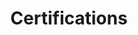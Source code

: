 ---
layout: posts_by_category
categories: certifications
title: Certifications
permalink: /category/certifications
---